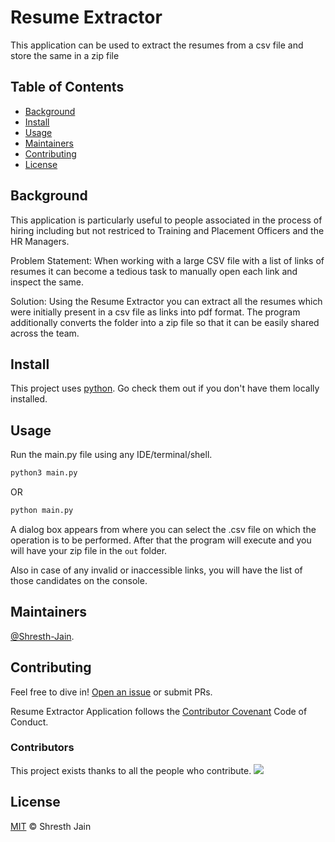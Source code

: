 # Resume Extractor

This application can be used to extract the resumes from a csv file and store the same in a zip file

## Table of Contents

- [Background](#background)
- [Install](#install)
- [Usage](#usage)
- [Maintainers](#maintainers)
- [Contributing](#contributing)
- [License](#license)

## Background

This application is particularly useful to people associated in the process of hiring including but not restriced to Training and Placement Officers and the HR Managers.

Problem Statement: When working with a large CSV file with a list of links of resumes it can become a tedious task to manually open each link and inspect the same. 

Solution: Using the Resume Extractor you can extract all the resumes which were initially present in a csv file as links into pdf format. The program additionally converts the folder into a zip file so that it can be easily shared across the team.

## Install

This project uses [python](https://www.python.org/). Go check them out if you don't have them locally installed.
<!-- 
```sh
$ npm install --global standard-readme-spec
``` -->

## Usage

Run the main.py file using any IDE/terminal/shell.

```sh
python3 main.py
```
OR
```sh
python main.py
```
A dialog box appears from where you can select the .csv file on which the operation is to be performed. After that the program will execute and you will have your zip file in the ```out``` folder.

Also in case of any invalid or inaccessible links, you will have the list of those candidates on the console.
<!-- 
### Generator

To use the generator, look at [generator-standard-readme](https://github.com/RichardLitt/generator-standard-readme). There is a global executable to run the generator in that package, aliased as `standard-readme`.

## Badge

If your README is compliant with Standard-Readme and you're on GitHub, it would be great if you could add the badge. This allows people to link back to this Spec, and helps adoption of the README. The badge is **not required**.

[![standard-readme compliant](https://img.shields.io/badge/readme%20style-standard-brightgreen.svg?style=flat-square)](https://github.com/RichardLitt/standard-readme)

To add in Markdown format, use this code:

```
[![standard-readme compliant](https://img.shields.io/badge/readme%20style-standard-brightgreen.svg?style=flat-square)](https://github.com/RichardLitt/standard-readme)
```

## Example Readmes

To see how the specification has been applied, see the [example-readmes](example-readmes/).

## Related Efforts

- [Art of Readme](https://github.com/noffle/art-of-readme) - 💌 Learn the art of writing quality READMEs.
- [open-source-template](https://github.com/davidbgk/open-source-template/) - A README template to encourage open-source contributions. -->

## Maintainers

[@Shresth-Jain](https://github.com/Shresth-Jain).

## Contributing

Feel free to dive in! [Open an issue](https://github.com/Shresth-Jain/ResumeZipFolderCreator/issues) or submit PRs.

Resume Extractor Application follows the [Contributor Covenant](http://contributor-covenant.org/version/1/3/0/) Code of Conduct.

### Contributors

This project exists thanks to all the people who contribute. 
<a href="https://github.com/Shresth-Jain/ResumeZipFolderCreator/graphs/contributors"><img src="https://avatars.githubusercontent.com/u/62640364?v=4" /></a>


## License

[MIT](LICENSE) © Shresth Jain